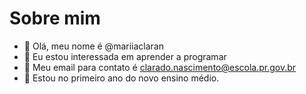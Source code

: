 # Sobre mim
- 👋 Olá, meu nome é @mariiaclaran
- 👀 Eu estou interessada em aprender a programar
- 🌱 Meu email para contato é clarado.nascimento@escola.pr.gov.br
- 💞️ Estou no primeiro ano do novo ensino médio.
